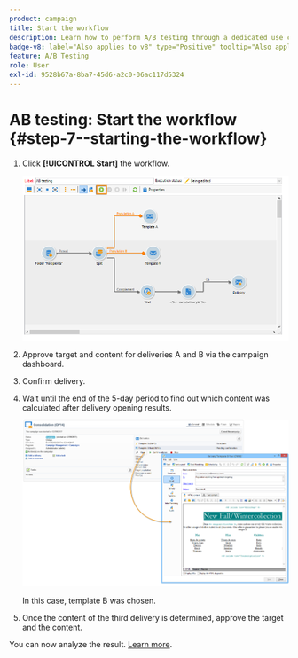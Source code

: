 ```yaml
---
product: campaign
title: Start the workflow
description: Learn how to perform A/B testing through a dedicated use case
badge-v8: label="Also applies to v8" type="Positive" tooltip="Also applies to Campaign v8"
feature: A/B Testing
role: User
exl-id: 9528b67a-8ba7-45d6-a2c0-06ac117d5324
---
```

# AB testing: Start the workflow {#step-7--starting-the-workflow}

 

1. Click **[!UICONTROL Start]** the workflow.

   ![](assets/use_case_abtesting_startwkfl_001.png)

1. Approve target and content for deliveries A and B via the campaign dashboard.
1. Confirm delivery.
1. Wait until the end of the 5-day period to find out which content was calculated after delivery opening results.

   ![](assets/use_case_abtesting_startwkfl_002.png)

   In this case, template B was chosen.

1. Once the content of the third delivery is determined, approve the target and the content.

You can now analyze the result. [Learn more](a-b-testing-uc-analyzing.md).
